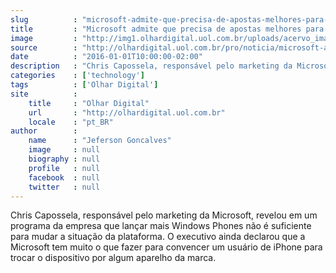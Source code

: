 ```yaml
---
slug          : "microsoft-admite-que-precisa-de-apostas-melhores-para-smartphones"
title         : "Microsoft admite que precisa de apostas melhores para smartphones"
image         : "http://img1.olhardigital.uol.com.br/uploads/acervo_imagens/2015/08/20150826115515_660_420.jpg"
source        : "http://olhardigital.uol.com.br/pro/noticia/microsoft-admite-que-precisa-de-apostas-melhores-para-smartphones/54050"
date          : "2016-01-01T10:00:00-02:00"
description   : "Chris Capossela, responsável pelo marketing da Microsoft, revelou em um programa da empresa que lançar mais Windows Phones não é suficiente para mudar a situação da plataforma. O executivo ainda declarou que a Microsoft tem muito o que fazer para convencer um usuário de iPhone para trocar o dispositivo por algum aparelho da marca."
categories    : ['technology']
tags          : ['Olhar Digital']
site          :
    title     : "Olhar Digital"
    url       : "http://olhardigital.uol.com.br"
    locale    : "pt_BR"
author        :
    name      : "Jeferson Goncalves"
    image     : null
    biography : null
    profile   : null
    facebook  : null
    twitter   : null
---
```


Chris Capossela, responsável pelo marketing da Microsoft, revelou em um programa da empresa que lançar mais Windows Phones não é suficiente para mudar a situação da plataforma. O executivo ainda declarou que a Microsoft tem muito o que fazer para convencer um usuário de iPhone para trocar o dispositivo por algum aparelho da marca.
